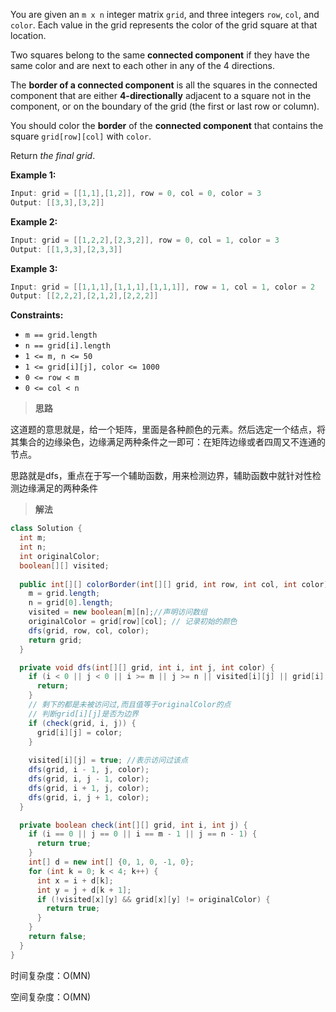 You are given an `m x n` integer matrix `grid`, and three integers `row`, `col`, and `color`. Each value in the grid represents the color of the grid square at that location.

Two squares belong to the same **connected component** if they have the same color and are next to each other in any of the 4 directions.

The **border of a connected component** is all the squares in the connected component that are either **4-directionally** adjacent to a square not in the component, or on the boundary of the grid (the first or last row or column).

You should color the **border** of the **connected component** that contains the square `grid[row][col]` with `color`.

Return *the final grid*.

 

**Example 1:**

```java
Input: grid = [[1,1],[1,2]], row = 0, col = 0, color = 3
Output: [[3,3],[3,2]]
```

**Example 2:**

```java
Input: grid = [[1,2,2],[2,3,2]], row = 0, col = 1, color = 3
Output: [[1,3,3],[2,3,3]]
```

**Example 3:**

```java
Input: grid = [[1,1,1],[1,1,1],[1,1,1]], row = 1, col = 1, color = 2
Output: [[2,2,2],[2,1,2],[2,2,2]]
```

 

**Constraints:**

- `m == grid.length`
- `n == grid[i].length`
- `1 <= m, n <= 50`
- `1 <= grid[i][j], color <= 1000`
- `0 <= row < m`
- `0 <= col < n`

> **思路**

这道题的意思就是，给一个矩阵，里面是各种颜色的元素。然后选定一个结点，将其集合的边缘染色，边缘满足两种条件之一即可：在矩阵边缘或者四周又不连通的节点。

思路就是dfs，重点在于写一个辅助函数，用来检测边界，辅助函数中就针对性检测边缘满足的两种条件

> **解法**

```java
class Solution {
  int m;
  int n;
  int originalColor;
  boolean[][] visited;
  
  public int[][] colorBorder(int[][] grid, int row, int col, int color) {
    m = grid.length;
    n = grid[0].length;
    visited = new boolean[m][n];//声明访问数组
    originalColor = grid[row][col]; // 记录初始的颜色
    dfs(grid, row, col, color);
    return grid;
  }

  private void dfs(int[][] grid, int i, int j, int color) {
    if (i < 0 || j < 0 || i >= m || j >= n || visited[i][j] || grid[i][j] != originalColor) {
      return;
    }
    // 剩下的都是未被访问过,而且值等于originalColor的点
    // 判断grid[i][j]是否为边界
    if (check(grid, i, j)) {
      grid[i][j] = color;
    }
        
    visited[i][j] = true; //表示访问过该点
    dfs(grid, i - 1, j, color);
    dfs(grid, i, j - 1, color);
    dfs(grid, i + 1, j, color);
    dfs(grid, i, j + 1, color);
  }

  private boolean check(int[][] grid, int i, int j) {
    if (i == 0 || j == 0 || i == m - 1 || j == n - 1) {
      return true;
    }
    int[] d = new int[] {0, 1, 0, -1, 0};
    for (int k = 0; k < 4; k++) {
      int x = i + d[k];
      int y = j + d[k + 1];
      if (!visited[x][y] && grid[x][y] != originalColor) {
        return true;
      }
    }
    return false;
  }
}
```

时间复杂度：O(MN)

空间复杂度：O(MN)